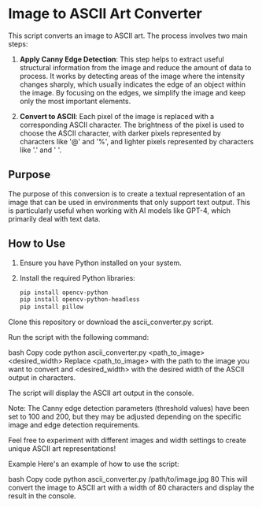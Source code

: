 # Image to ASCII Art Converter

This script converts an image to ASCII art. The process involves two main steps:

1. **Apply Canny Edge Detection**: This step helps to extract useful structural information from the image 
   and reduce the amount of data to process. It works by detecting areas of the image where the 
   intensity changes sharply, which usually indicates the edge of an object within the image. 
   By focusing on the edges, we simplify the image and keep only the most important elements.

2. **Convert to ASCII**: Each pixel of the image is replaced with a corresponding ASCII character. 
   The brightness of the pixel is used to choose the ASCII character, with darker pixels 
   represented by characters like '@' and '%', and lighter pixels represented by characters like '.' and ' '.

## Purpose

The purpose of this conversion is to create a textual representation of an image that can be used 
in environments that only support text output. This is particularly useful when working with AI models 
like GPT-4, which primarily deal with text data.

## How to Use

1. Ensure you have Python installed on your system.

2. Install the required Python libraries:
   ```bash
   pip install opencv-python
   pip install opencv-python-headless
   pip install pillow
Clone this repository or download the ascii_converter.py script.

Run the script with the following command:

bash
Copy code
python ascii_converter.py <path_to_image> <desired_width>
Replace <path_to_image> with the path to the image you want to convert and <desired_width>
with the desired width of the ASCII output in characters.

The script will display the ASCII art output in the console.

Note: The Canny edge detection parameters (threshold values) have been set to 100 and 200, but they
may be adjusted depending on the specific image and edge detection requirements.

Feel free to experiment with different images and width settings to create unique ASCII art representations!

Example
Here's an example of how to use the script:

bash
Copy code
python ascii_converter.py /path/to/image.jpg 80
This will convert the image to ASCII art with a width of 80 characters and display the result in the console.
